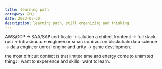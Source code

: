 ```yaml
---
title: learning path
category: 杂记
date: 2023-01-30
description: learning path, still organizing and thinking.
---
```


AWS/GCP -> SAA/SAP certificate -> solution architect
frontend -> full stack
rust -> infrastructure engineer or smart contract on blockchain
data science -> data engineer
unreal engine and unity -> game development

the most difficult conflict is that limited time and energy come to unlimited things I want to experience and skills I want to learn.
